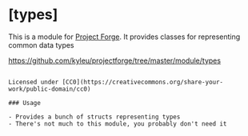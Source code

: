 # [types]

This is a module for [Project Forge](https://projectforge.dev). It provides classes for representing common data types

https://github.com/kyleu/projectforge/tree/master/module/types

~~~~### License

Licensed under [CC0](https://creativecommons.org/share-your-work/public-domain/cc0)

### Usage

- Provides a bunch of structs representing types
- There's not much to this module, you probably don't need it

